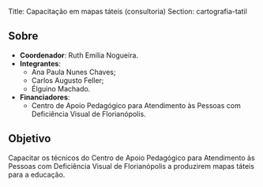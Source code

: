 Title: Capacitação em mapas táteis (consultoria)
Section: cartografia-tatil

## Sobre

- **Coordenador**: Ruth Emília Nogueira.
- **Integrantes**:
    - Ana Paula Nunes Chaves;
    - Carlos Augusto Feller;
    - Élguino Machado.
- **Financiadores**:
    - Centro de Apoio Pedagógico para Atendimento às Pessoas com Deficiência
      Visual de Florianópolis.

## Objetivo

Capacitar os técnicos do Centro de Apoio Pedagógico para Atendimento às Pessoas
com Deficiência Visual de Florianópolis a produzirem mapas táteis para a
educação.
